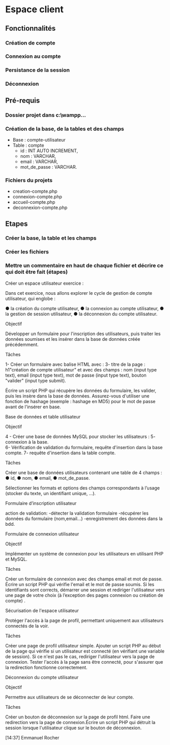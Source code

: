 # Espace client
 
## Fonctionnalités
 
### Création de compte
### Connexion au compte
### Persistance de la session
### Déconnexion
 
## Pré-requis
 
### Dossier projet dans c:\wampp\...
### Création de la base, de la tables et des champs
- Base : compte-utilisateur
- Table : compte
  - id : INT AUTO INCREMENT,
  - nom : VARCHAR,
  - email : VARCHAR,
  - mot_de_passe : VARCHAR.
### Fichiers du projets
- creation-compte.php
- connexion-compte.php
- accueil-compte.php
- deconnexion-compte.php
 
## Etapes

### Créer la base, la table et les champs
### Créer les fichiers
### Mettre un commentaire en haut de chaque fichier et décrire ce qui doit être fait (étapes)

Créer un espace utilisateur exercice :

Dans cet exercice, nous allons explorer le cycle de gestion de compte utilisateur, qui englobe :

● la création du compte utilisateur,
● la connexion au compte utilisateur,
● la gestion de session utilisateur,
● la déconnexion du compte utilisateur.

Objectif

Développer un formulaire pour l'inscription des utilisateurs, puis traiter les données soumises et les insérer dans la base de données créée précédemment.

Tâches

1- Créer un formulaire avec balise HTML avec :  3- titre de la page : h1"création de compte utilisateur" et avec des champs : nom (input type text), email (input type text), mot de passe (input type text), bouton "valider" (input type submit).

Écrire un script PHP qui récupère les données du formulaire, les valider, puis les insère dans la base de données.
Assurez-vous d'utiliser une fonction de hashage (exemple :
hashage en MD5) pour le mot de passe avant de l'insérer en base.

Base de données et table utilisateur

Objectif

4 - Créer une base de données MySQL pour stocker les utilisateurs : 
5- connexion à la base.      
6- Vérification de validation du formulaire, requête d'insertion dans la base compte.
7- requête d'insertion dans la table compte.

Tâches

Créer une base de données utilisateurs contenant une table de 4 champs :
● id, 
● nom, 
● email, 
● mot_de_passe.

Sélectionner les formats et options des champs correspondants à l’usage (stocker du texte, un identifiant unique, …).

Formulaire d’inscription utilisateur

action de validation:
-détecter la validation formulaire
-récupérer les données du formulaire (nom,email...)
-enregistrement des données dans la bdd.

Formulaire de connexion utilisateur

Objectif

Implémenter un système de connexion pour les utilisateurs en utilisant PHP et MySQL.

Tâches

Créer un formulaire de connexion avec des champs email et mot de passe.
Écrire un script PHP qui vérifie l'email et le mot de passe soumis.
Si les identifiants sont corrects, démarrer une session et rediriger l'utilisateur vers une page de votre choix (à l’exception des pages connexion ou création de compte) .

Sécurisation de l'espace utilisateur

Protéger l'accès à la page de profil, permettant uniquement aux utilisateurs connectés de la voir.

Tâches

Créer une page de profil utilisateur simple.
Ajouter un script PHP au début de la page qui vérifie si un utilisateur est connecté (en vérifiant une variable de session).
Si ce n'est pas le cas, rediriger l'utilisateur vers la page de connexion.
Tester l'accès à la page sans être connecté, pour s'assurer que la redirection fonctionne correctement.

Déconnexion du compte utilisateur

Objectif

Permettre aux utilisateurs de se déconnecter de leur compte.

Tâches

Créer un bouton de déconnexion sur la page de profil html.
Faire une redirection vers la page de connexion.Écrire un script PHP qui détruit la session lorsque l'utilisateur clique sur le bouton de déconnexion.

[14:37] Emmanuel Rocher
<?php
Objectif : Permettre à l'utilisateur de se connecter à son compte
 
Contenu de la page : 

	Titre de la page : h1 "Connexion au compte utilisateur"

	Formulaire de création de compte : 

		- E-mail (email) : input type text - obligatoire

		- Mot de passe (mot_de_passe) : input type text - obligatoire

		- Bouton "Valider" (valider) : input type submit
 
Action à la validation du formulaire :

	- Détecter la validation formulaire

	- Récupérer les données du formulaire : email, mot_de_passe

	- Vérification de l'existance d'un utilisateur en base avec l'email et le mot de passe correspond
// 5) Connexion à la base
 
// 6) Texter la validation formulaire
 
// 7) Vérifier l'existance de cette utilisateur en base (email, mot de passe)

// $_POST['email'] - $_POST['mot_de_passe']

	$sql = 'SELECT * FROM ';
 
	// 8) Rediriger vers page accueil-compte.php
?>
<!-- // 1) Balises HTML 
<!DOCTYPE html>
<html>
<head>
	<meta charset="utf-8">
	<meta name="viewport" content="width=device-width, initial-scale=1">
	<title> création compte utilisateur </title>
	<link rel="stylesheet" href="https://cdn.jsdelivr.net/npm/@picocss/pico@2/css/pico.min.css" />
</head>
<body>
<main class="container-fluid">
 // 3) Titre de la page 
<h1>Connexion compte utilisateur</h1>
 // 4) Formulaire de  connexion de compte 
<form action="" method="post">

	<label for="email">E-mail</label>

	<input type="email" name="email" id="email" required>

	<label for="mot_de_passe">Mot de passe</label>

	<input type="password" name="mot_de_passe" id="mot_de_passe" required>
 
	<input type="submit" name="connexion" value="Connexion"--
</form>
 // 2) Fin des balises HTML 
</main>
</body>
</html>-->